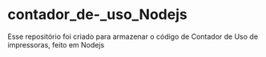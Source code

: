# contador_de-_uso_Nodejs
Esse repositório foi criado para armazenar o código de Contador de Uso de impressoras, feito em Nodejs
